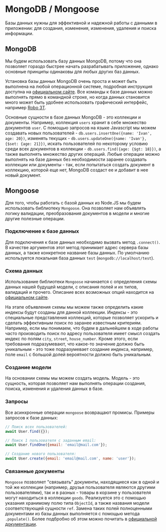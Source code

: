 # MongoDB / Mongoose

Базы данных нужны для эффективной и надежной работы с данными в приложении: для создания, изменения,
изменения, удаления и поиска информации.


## MongoDB

Мы будем использовать базу данных MongoDB, потому что она позволяет гораздо быстрее начать 
разрабатывать приложение, однако основные принципы одинаковы для любых других баз данных.

Установка базы данных MongoDB очень проста и может быть выполнена на любой операционной системе,
подробная инструкция доступна на 
[официальном сайте](https://docs.mongodb.com/manual/administration/install-community/). Все команды
к базе данных можно выполнять прямо в командной строке, но когда данных становится много может быть
удобнее использовать графический интерфейс, например [Robo 3T](https://robomongo.org/).

Основные сущности в базе данных MongoDB - это коллекции и документы. Например, коллекция `users` 
хранит в себе множество документов `user`. С помощью запросов на языке Javascript мы можем создавать
новых пользователей - `db.users.insertOne({name: 'Ivan', age: 20})`, изменять текущих - 
`db.users.updateOne({name: 'Ivan'}, {$set: {age: 21}})`, искать пользователей по некоторому условию
среди всех документов в коллекции - `db.users.find({age: {$gt: 18}})`, а также выполнять множество
других операций. Любые операции можно выполнять на базе данных без необходимости заранее создавать
коллекции или документы - так, если попытаться создать документ в коллекцию, которой еще нет, 
MongoDB создаст ее и добавит в нее новый документ.


## Mongoose

Для того, чтобы работать с базой данных из Node.JS мы будем использовать библиотеку `Mongoose`. Она
позволяет нам объявлять логику валидации, преобразования документов в модели и многие другие 
полезные операции.


### Подключение к базе данных

Для подключения к базе данных необходимо вызвать метод `.connect()`. В качестве аргументов этот 
метод принимает адрес сервера базы данных, а также конкретное название базы данных. По умолчанию
используется локальная база данных `test` (`mongodb://localhost/test`). 


### Схема данных

Использование библиотеки `Mongoose` начинается с определения схемы данных нашей будущей модели, с
описания полей и их типов, валидаций и прочего.
Описание всех возможных опций находится на 
[официальном сайте](https://mongoosejs.com/docs/guide.html).

На этапе объявления схемы мы можем также определить какие индексы будут созданы для данной 
коллекции. Индексы - это специальные представления коллекций, которые позволяет ускорить и сделать
эффективным поиск по заранее известным критериям. Например, если мы понимаем, что будем в дальнейшем
в ходе работы часто производить поиск по адресу пользователя имеет смысл создать индекс по полям
`city`, `street`, `house_number`. Кроме этого, если требования подразумевают, что какое-то значение 
должно быть уникальным - это тоже подразумевает создание индекса, например, поле `email` с большой 
долей вероятности должно быть уникальным.


### Создание модели

На основании схемы мы можем создать модель. Модель - это сущность, которая позволяет нам выполнять 
операции создания, поиска, изменения и удаления данных в базе.


### Запросы

Все асинхронные операции `mongoose` возвращают промисы. Примеры запросов к базе данных:
```js
// Поиск всех пользователей:
await User.find({});

// Поиск 1 пользователя с заданным email:
await User.findOne({email: 'email@mail.com'});

// Создание нового пользователя:
await User.create({email: 'email@mail.com', name: 'user'});
``` 


### Связанные документы

`Mongoose` позволяет "связывать" документы, находящиеся как в одной и той же коллекции (например, 
друзья пользователя являются другими пользователями), так и в разных - товары в корзине у 
пользователя могут находиться в коллекции `goods`. Реализуется это с помощью указания хранимому полю
типа `ObjectId`, а также названия модели соответствующей сущности `ref`. Замена таких полей 
полноценными документами из базы данных выполняется с помощью метода `.populate()`. Более подбробно
об этом можно почитать в [официальной документации](https://mongoosejs.com/docs/populate.html). 
